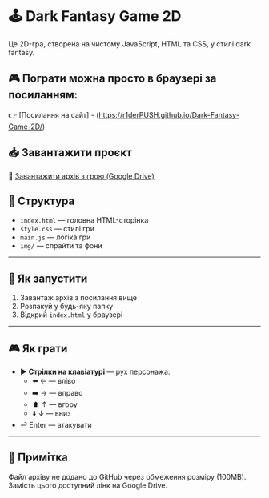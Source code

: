 # 🕹️ Dark Fantasy Game 2D

Це 2D-гра, створена на чистому JavaScript, HTML та CSS, у стилі dark fantasy.

## 🎮 Пограти можна просто в браузері за посиланням:

👉 [Посилання на сайт] - (https://r1derPUSH.github.io/Dark-Fantasy-Game-2D/)

## 📥 Завантажити проєкт

🔗 [Завантажити архів з грою (Google Drive)](https://drive.google.com/your-link-here)

## 🧩 Структура

- `index.html` — головна HTML-сторінка
- `style.css` — стилі гри
- `main.js` — логіка гри
- `img/` — спрайти та фони

---

## 🚀 Як запустити

1. Завантаж архів з посилання вище
2. Розпакуй у будь-яку папку
3. Відкрий `index.html` у браузері

---

## 🎮 Як грати

- ▶️ **Стрілки на клавіатурі** — рух персонажа:
  - ⬅️ ← — вліво
  - ➡️ → — вправо
  - ⬆️ ↑ — вгору
  - ⬇️ ↓ — вниз
- ⏎ Enter — атакувати

---

## 📌 Примітка

Файл архіву не додано до GitHub через обмеження розміру (100MB). Замість цього доступний лінк на Google Drive.
